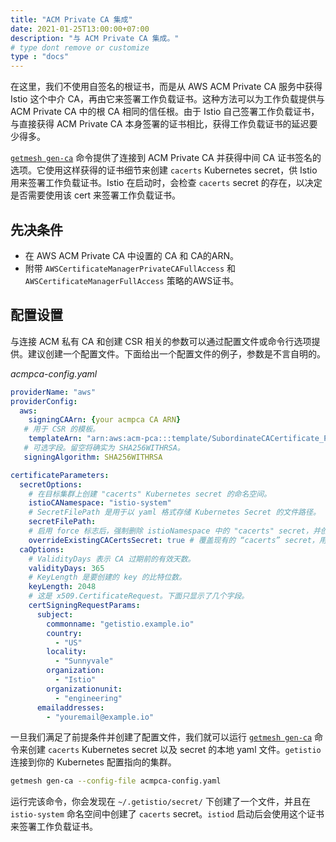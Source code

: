 ```yaml
---
title: "ACM Private CA 集成"
date: 2021-01-25T13:00:00+07:00
description: "与 ACM Private CA 集成。"
# type dont remove or customize
type : "docs"
---
```


在这里，我们不使用自签名的根证书，而是从 AWS ACM Private CA 服务中获得 Istio 这个中介 CA，再由它来签署工作负载证书。这种方法可以为工作负载提供与 ACM Private CA 中的根 CA 相同的信任根。由于 Istio 自己签署工作负载证书，与直接获得 ACM Private CA 本身签署的证书相比，获得工作负载证书的延迟要少得多。

[`getmesh gen-ca`](/getistio-cli/reference/getistio_gen-ca) 命令提供了连接到 ACM Private CA 并获得中间 CA 证书签名的选项。它使用这样获得的证书细节来创建 `cacerts` Kubernetes  secret，供 Istio 用来签署工作负载证书。Istio 在启动时，会检查 `cacerts` secret 的存在，以决定是否需要使用该 cert 来签署工作负载证书。

## 先决条件

- 在 AWS ACM Private CA 中设置的 CA 和 CA的ARN。
- 附带 `AWSCertificateManagerPrivateCAFullAccess` 和 `AWSCertificateManagerFullAccess` 策略的AWS证书。

## 配置设置

与连接 ACM 私有 CA 和创建 CSR 相关的参数可以通过配置文件或命令行选项提供。建议创建一个配置文件。下面给出一个配置文件的例子，参数是不言自明的。

*acmpca-config.yaml*

```yaml
providerName: "aws"
providerConfig:
  aws:
    signingCAArn: {your acmpca CA ARN}
   # 用于 CSR 的模板。
    templateArn: "arn:aws:acm-pca:::template/SubordinateCACertificate_PathLen0/V1"
   # 可选字段。留空将确实为 SHA256WITHRSA。
   signingAlgorithm: SHA256WITHRSA

certificateParameters:
  secretOptions:
    # 在目标集群上创建 "cacerts" Kubernetes secret 的命名空间。
    istioCANamespace: "istio-system"
    # SecretFilePath 是用于以 yaml 格式存储 Kubernetes Secret 的文件路径。
    secretFilePath:
    # 启用 force 标志后，强制删除 istioNamespace 中的 "cacerts" secret，并创建一个新的 secret。
    overrideExistingCACertsSecret: true # 覆盖现有的 “cacerts” secret，用新的 secret 代替。
  caOptions:
    # ValidityDays 表示 CA 过期前的有效天数。
    validityDays: 365
    # KeyLength 是要创建的 key 的比特位数。
    keyLength: 2048
    # 这是 x509.CertificateRequest。下面只显示了几个字段。
    certSigningRequestParams:
      subject:
        commonname: "getistio.example.io"
        country:
          - "US"
        locality:
          - "Sunnyvale"
        organization:
          - "Istio"
        organizationunit:
          - "engineering"
      emailaddresses:
        - "youremail@example.io"
```

一旦我们满足了前提条件并创建了配置文件，我们就可以运行 [`getmesh gen-ca`](/getistio-cli/reference/getistio_gen-ca) 命令来创建 `cacerts` Kubernetes secret 以及 secret 的本地 yaml 文件。`getistio` 连接到你的 Kubernetes 配置指向的集群。

```sh
getmesh gen-ca --config-file acmpca-config.yaml
```

运行完该命令，你会发现在 `~/.getistio/secret/` 下创建了一个文件，并且在 `istio-system` 命名空间中创建了 `cacerts` secret。`istiod` 启动后会使用这个证书来签署工作负载证书。
